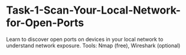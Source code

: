 # Task-1-Scan-Your-Local-Network-for-Open-Ports
 Learn to discover open ports on devices in your local network to understand network exposure. Tools: Nmap (free), Wireshark (optional)
